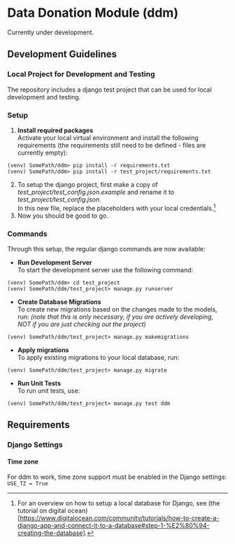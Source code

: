 # Data Donation Module (ddm)
Currently under development.

## Development Guidelines
### Local Project for Development and Testing
The repository includes a django test project that can be used for local development and testing.

### Setup

1. **Install required packages** \
Activate your local virtual environment and install the following requirements
(the requirements still need to be defined - files are currently empty):
```
(venv) SomePath/ddm> pip install -r requirements.txt
(venv) SomePath/ddm> pip install -r test_project/requirements.txt
```
2. To setup the django project, first make a copy of *test_project/test_config.json.example* and rename it to *test_project/test_config.json*. \
In this new file, replace the placeholders with your local credentials.[^1]
3. Now you should be good to go.


### Commands
Through this setup, the regular django commands are now available:

- **Run Development Server** \
To start the development server use the following command:
```
(venv) SomePath/ddm> cd test_project
(venv) SomePath/ddm/test_project> manage.py runserver
```
- **Create Database Migrations** \
To create new migrations based on the changes made to the models, run: *(note that this is only necessary, if you are actively developing, NOT if you are just checking out the project)*
```
(venv) SomePath/ddm/test_project> manage.py makemigrations
```

- **Apply migrations** \
To apply existing migrations to your local database, run:
```
(venv) SomePath/ddm/test_project> manage.py migrate
```
- **Run Unit Tests** \
To run unit tests, use:
```
(venv) SomePath/ddm/test_project> manage.py test ddm
```


## Requirements

### Django Settings

#### Time zone
For ddm to work, time zone support must be enabled in the Django settings: 
`USE_TZ = True`


[^1]: For an overview on how to setup a local database for Django, see (the tutorial on digital ocean) [https://www.digitalocean.com/community/tutorials/how-to-create-a-django-app-and-connect-it-to-a-database#step-1-%E2%80%94-creating-the-database].
